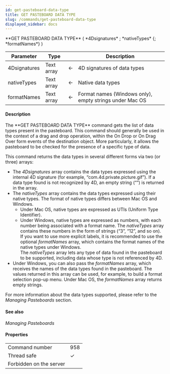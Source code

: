 ```yaml
---
id: get-pasteboard-data-type
title: GET PASTEBOARD DATA TYPE
slug: /commands/get-pasteboard-data-type
displayed_sidebar: docs
---
```


<!--REF #_command_.GET PASTEBOARD DATA TYPE.Syntax-->**GET PASTEBOARD DATA TYPE** ( *4Dsignatures* ; *nativeTypes* {; *formatNames*} )<!-- END REF-->
<!--REF #_command_.GET PASTEBOARD DATA TYPE.Params-->
| Parameter | Type |  | Description |
| --- | --- | --- | --- |
| 4Dsignatures | Text array | &#8592; | 4D signatures of data types |
| nativeTypes | Text array | &#8592; | Native data types |
| formatNames | Text array | &#8592; | Format names (Windows only), empty strings under Mac OS |

<!-- END REF-->

#### Description 

<!--REF #_command_.GET PASTEBOARD DATA TYPE.Summary-->The **GET PASTEBOARD DATA TYPE** command gets the list of data types present in the pasteboard.<!-- END REF--> This command should generally be used in the context of a drag and drop operation, within the On Drop or On Drag Over form events of the destination object. More particularly, it allows the pasteboard to be checked for the presence of a specific type of data.

This command returns the data types in several different forms via two (or three) arrays:

* The *4Dsignatures* array contains the data types expressed using the internal 4D signature (for example, “com.4d.private.picture.gif”). If a data type found is not recognized by 4D, an empty string (“”) is returned in the array.
* The *nativeTypes* array contains the data types expressed using their native types. The format of native types differs between Mac OS and Windows.  
   * Under Mac OS, native types are expressed as UTIs (Uniform Type Identifier).  
   * Under Windows, native types are expressed as numbers, with each number being associated with a format name. The *nativeTypes* array contains these numbers in the form of strings (“3”, “12”, and so on). If you want to use more explicit labels, it is recommended to use the optional *formatNames* array, which contains the format names of the native types under Windows.  
The *nativeTypes* array lets any type of data found in the pasteboard to be supported, including data whose type is not referenced by 4D.
* Under Windows, you can also pass the *formatNames* array, which receives the names of the data types found in the pasteboard. The values returned in this array can be used, for example, to build a format selection pop-up menu. Under Mac OS, the *formatNames* array returns empty strings.

For more information about the data types supported, please refer to the *Managing Pasteboards* section. 

#### See also 

*Managing Pasteboards*  

#### Properties
|  |  |
| --- | --- |
| Command number | 958 |
| Thread safe | &check; |
| Forbidden on the server ||


